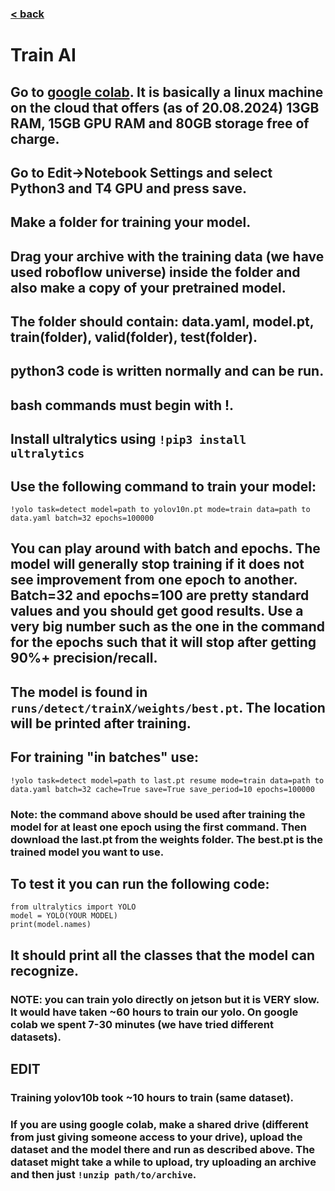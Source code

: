 ### [< back](../GuideForDocumentation.md)
# Train AI
## Go to [google colab](https://colab.google/). It is basically a linux machine on the cloud that offers (as of 20.08.2024) 13GB RAM, 15GB GPU RAM and 80GB storage free of charge.
## Go to Edit->Notebook Settings and select Python3 and T4 GPU and press save.
## Make a folder for training your model.
## Drag your archive with the training data (we have used roboflow universe) inside the folder and also make a copy of your pretrained model.
## The folder should contain: data.yaml, model.pt, train(folder), valid(folder), test(folder).
## python3 code is written normally and can be run.
## bash commands must begin with !.
## Install ultralytics using ```!pip3 install ultralytics```

## Use the following command to train your model: 
```!yolo task=detect model=path to yolov10n.pt mode=train data=path to data.yaml batch=32 epochs=100000```
## You can play around with batch and epochs. The model will generally stop training if it does not see improvement from one epoch to another. Batch=32 and epochs=100 are pretty standard values and you should get good results. Use a very big number such as the one in the command for the epochs such that it will stop after getting 90%+ precision/recall.
## The model is found in ```runs/detect/trainX/weights/best.pt```. The location will be printed after training.
## For training "in batches" use: 
```!yolo task=detect model=path to last.pt resume mode=train data=path to data.yaml batch=32 cache=True save=True save_period=10 epochs=100000```
### Note: the command above should be used after training the model for at least one epoch using the first command. Then download the last.pt from the weights folder. The best.pt is the trained model you want to use.

## To test it you can run the following code:
```
from ultralytics import YOLO 
model = YOLO(YOUR MODEL)
print(model.names)
 ```
## It should print all the classes that the model can recognize.

### NOTE: you can train yolo directly on jetson but it is VERY slow. It would have taken ~60 hours to train our yolo. On google colab we spent 7-30 minutes (we have tried different datasets).

## EDIT
### Training yolov10b took ~10 hours to train (same dataset).
### If you are using google colab, make a shared drive (different from just giving someone access to your drive), upload the dataset and the model there and run as described above. The dataset might take a while to upload, try uploading an archive and then just ```!unzip path/to/archive```.

